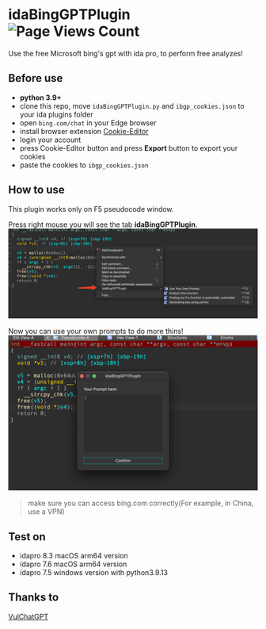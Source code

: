 <!--
 * @Description: Editor's info in the top of the file
 * @Author: p1ay8y3ar
 * @Date: 2023-11-23 18:50:30
 * @LastEditor: p1ay8y3ar
 * @LastEditTime: 2023-11-24 12:13:56
 * @Email: p1ay8y3ar@gmail.com
-->
# idaBingGPTPlugin ![Page Views Count](https://badges.toozhao.com/badges/01HFXX39F3TRYW0SE0QTZG5FYB/green.svg)
Use the free Microsoft bing's gpt with ida pro, to perform free analyzes!

## Before use 
- **python 3.9+**
- clone this repo, move `idaBingGPTPlugin.py` and `ibgp_cookies.json` to your ida plugins folder
- open `bing.com/chat` in your Edge browser 
- install browser extension [Cookie-Editor](https://microsoftedge.microsoft.com/addons/detail/cookieeditor/neaplmfkghagebokkhpjpoebhdledlfi)
- login your account 
- press Cookie-Editor button and press **Export** button to export your cookies
- paste the cookies to `ibgp_cookies.json`
## How to use
This plugin works only on F5 pseudocode window.

Press right mouse you will see the tab **idaBingGPTPlugin**.
![](./img/use.png)

Now you can use your own prompts to do more thins!
![](./img/customize.png)

> make sure you can access bing.com correctly(For example, in China, use a VPN)


## Test on
- idapro 8.3  macOS arm64 version
- idapro 7.6  macOS arm64 version
- idapro 7.5  windows version with python3.9.13

## Thanks to 
[VulChatGPT](https://github.com/ke0z/VulChatGPT)
